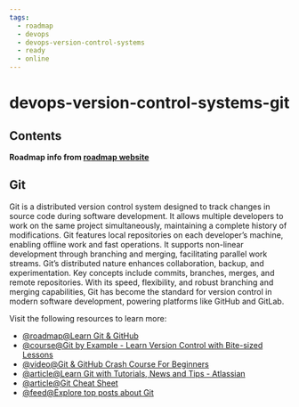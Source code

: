 ```yaml
---
tags:
  - roadmap
  - devops
  - devops-version-control-systems
  - ready
  - online
---
```


# devops-version-control-systems-git

## Contents

__Roadmap info from [roadmap website](https://roadmap.sh/devops/git@uyDm1SpOQdpHjq9zBAdck)__

## Git

Git is a distributed version control system designed to track changes in source code during software development. It allows multiple developers to work on the same project simultaneously, maintaining a complete history of modifications. Git features local repositories on each developer’s machine, enabling offline work and fast operations. It supports non-linear development through branching and merging, facilitating parallel work streams. Git’s distributed nature enhances collaboration, backup, and experimentation. Key concepts include commits, branches, merges, and remote repositories. With its speed, flexibility, and robust branching and merging capabilities, Git has become the standard for version control in modern software development, powering platforms like GitHub and GitLab.

Visit the following resources to learn more:

* [@roadmap@Learn Git & GitHub](https://roadmap.sh/git-github)
* [@course@Git by Example - Learn Version Control with Bite-sized Lessons](https://antonz.org/git-by-example/)
* [@video@Git & GitHub Crash Course For Beginners](https://www.youtube.com/watch?v=SWYqp7iY_Tc)
* [@article@Learn Git with Tutorials, News and Tips - Atlassian](https://www.atlassian.com/git)
* [@article@Git Cheat Sheet](https://cs.fyi/guide/git-cheatsheet)
* [@feed@Explore top posts about Git](https://app.daily.dev/tags/git?ref=roadmapsh)
